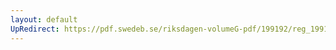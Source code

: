 ```yaml
---
layout: default
UpRedirect: https://pdf.swedeb.se/riksdagen-volumeG-pdf/199192/reg_199192/reg_199192_0554.pdf
---
```

